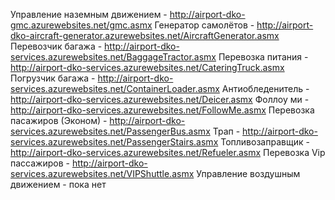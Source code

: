 Управление наземным движением - http://airport-dko-gmc.azurewebsites.net/gmc.asmx
Генератор самолётов - http://airport-dko-aircraft-generator.azurewebsites.net/AircraftGenerator.asmx
Перевозчик багажа - http://airport-dko-services.azurewebsites.net/BaggageTractor.asmx
Перевозка питания - http://airport-dko-services.azurewebsites.net/CateringTruck.asmx
Погрузчик багажа - http://airport-dko-services.azurewebsites.net/ContainerLoader.asmx
Антиобледенитель - http://airport-dko-services.azurewebsites.net/Deicer.asmx
Фоллоу ми - http://airport-dko-services.azurewebsites.net/FollowMe.asmx
Перевозка пасажиров (Эконом) - http://airport-dko-services.azurewebsites.net/PassengerBus.asmx
Трап - http://airport-dko-services.azurewebsites.net/PassengerStairs.asmx
Топливозаправщик - http://airport-dko-services.azurewebsites.net/Refueler.asmx
Перевозка Vip пассажиров - http://airport-dko-services.azurewebsites.net/VIPShuttle.asmx
Управление воздушным движением - пока нет
